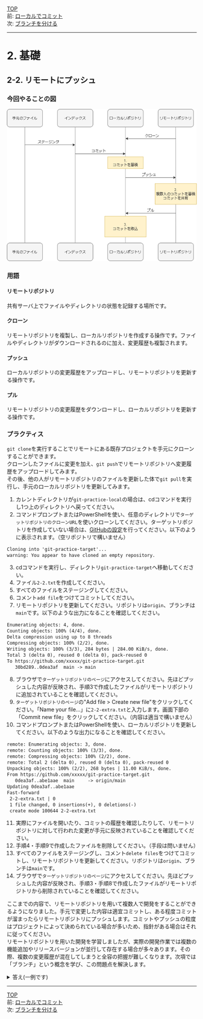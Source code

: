 [TOP](../README.md)   
前: [ローカルでコミット](./local-commit.md)  
次: [ブランチを分ける](./branch.md)  

---

# 2. 基礎
## 2-2. リモートにプッシュ
### 今回やることの図

![](../assets/remote-push.drawio.png)

### 用語
#### リモートリポジトリ
共有サーバ上でファイルやディレクトリの状態を記録する場所です。

#### クローン
リモートリポジトリを複製し、ローカルリポジトリを作成する操作です。ファイルやディレクトリがダウンロードされるのに加え、変更履歴も複製されます。

#### プッシュ
ローカルリポジトリの変更履歴をアップロードし、リモートリポジトリを更新する操作です。

#### プル
リモートリポジトリの変更履歴をダウンロードし、ローカルリポジトリを更新する操作です。

### プラクティス
`git clone`を実行することでリモートにある既存プロジェクトを手元にクローンすることができます。  
クローンしたファイルに変更を加え、`git push`でリモートリポジトリへ変更履歴をアップロードしてみます。  
その後、他の人がリモートリポジトリのファイルを更新した体で`git pull`を実行し、手元のローカルリポジトリを更新してみます。   

1. カレントディレクトリが`git-practice-local`の場合は、cdコマンドを実行し1つ上のディレクトリへ戻ってください。
2. コマンドプロンプトまたはPowerShellを使い、任意のディレクトリで`ターゲットリポジトリのクローンURL`を使いクローンしてください。ターゲットリポジトリを作成していない場合は、[GitHubの設定](../preparation/github.md)を行ってください。以下のように表示されます。（空リポジトリで構いません）
```
Cloning into 'git-practice-target'...
warning: You appear to have cloned an empty repository.
```
3. cdコマンドを実行し、ディレクトリ`git-practice-target`へ移動してください。
4. ファイル`2-2.txt`を作成してください。
5. すべてのファイルをステージングしてください。
6. コメント`add file`をつけてコミットしてください。
7. リモートリポジトリを更新してください。リポジトリは`origin`、ブランチは`main`です。以下のような出力になることを確認してください。
```
Enumerating objects: 4, done.
Counting objects: 100% (4/4), done.
Delta compression using up to 8 threads
Compressing objects: 100% (2/2), done.
Writing objects: 100% (3/3), 284 bytes | 284.00 KiB/s, done.
Total 3 (delta 0), reused 0 (delta 0), pack-reused 0
To https://github.com/xxxxx/git-practice-target.git
   30bd289..0dea3af  main -> main
```
8. ブラウザで`ターゲットリポジトリのページ`にアクセスしてください。先ほどプッシュした内容が反映され、手順3で作成したファイルがリモートリポジトリに追加されていることを確認してください。
9. `ターゲットリポジトリのページ`の"Add file > Create new file"をクリックしてください。「Name your file...」に`2-2-extra.txt`と入力します。画面下部の「Commit new file」をクリックしてください。（内容は適当で構いません）
10. コマンドプロンプトまたはPowerShellを使い、ローカルリポジトリを更新してください。以下のような出力になることを確認してください。
```
remote: Enumerating objects: 3, done.
remote: Counting objects: 100% (3/3), done.
remote: Compressing objects: 100% (2/2), done.
remote: Total 2 (delta 0), reused 0 (delta 0), pack-reused 0
Unpacking objects: 100% (2/2), 268 bytes | 11.00 KiB/s, done.
From https://github.com/xxxxx/git-practice-target.git
   0dea3af..abe1aae  main     -> origin/main
Updating 0dea3af..abe1aae
Fast-forward
 2-2-extra.txt | 0
 1 file changed, 0 insertions(+), 0 deletions(-)
 create mode 100644 2-2-extra.txt
```
11.  実際にファイルを開いたり、コミットの履歴を確認したりして、リモートリポジトリに対して行われた変更が手元に反映されていることを確認してください。
12.  手順4・手順9で作成したファイルを削除してください。（手段は問いません）
13.  すべてのファイルをステージングし、コメント`delete files`をつけてコミットし、リモートリポジトリを更新してください。リポジトリは`origin`、ブランチは`main`です。
14.  ブラウザで`ターゲットリポジトリのページ`にアクセスしてください。先ほどプッシュした内容が反映され、手順3・手順8で作成したファイルがリモートリポジトリから削除されていることを確認してください。

ここまでの内容で、リモートリポジトリを用いて複数人で開発をすることができるようになりました。手元で変更した内容は適宜コミットし、ある程度コミットが溜まったらリモートリポジトリにプッシュします。コミットやプッシュの粒度はプロジェクトによって決められている場合が多いため、指針がある場合はそれに従ってください。  
リモートリポジトリを用いた開発を学習しましたが、実際の開発作業では複数の機能追加やリリースバージョンが並行して存在する場合が多々あります。その際、複数の変更履歴が混在してしまうと全容の把握が難しくなります。次項では「ブランチ」という概念を学び、この問題点を解決します。

<details>
<summary>
答え(一例です)
</summary>


1.
```
> cd ..
```

2. 
```
> git clone https://github.com/kato-pra/git-practice-target.git
Cloning into 'git-practice-target'...
warning: You appear to have cloned an empty repository.
```

3. 
```
> cd git-practice-target
```

4. ファイル作成はGUIでも可能なため省略

5. 
```
git add .
```

6. 
```
> git commit -m "add file"
[main (root-commit) dd89787] add file
 1 file changed, 0 insertions(+), 0 deletions(-)
 create mode 100644 2-2.txt
```

7. 
```
> git push origin main
Enumerating objects: 3, done.
Counting objects: 100% (3/3), done.
Writing objects: 100% (3/3), 206 bytes | 206.00 KiB/s, done.
Total 3 (delta 0), reused 0 (delta 0), pack-reused 0 (from 0)
To https://github.com/kato-pra/git-practice-target.git
 * [new branch]      main -> main
```

8. 
![](./2_2_image/8image.png)

9. 
![](./2_2_image/9_1image.png)
![](./2_2_image/9_2image.png)
![](./2_2_image/9_3image.png)

10. 
```
> git pull
remote: Enumerating objects: 4, done.
remote: Counting objects: 100% (4/4), done.
remote: Compressing objects: 100% (2/2), done.
remote: Total 3 (delta 0), reused 0 (delta 0), pack-reused 0 (from 0)
Unpacking objects: 100% (3/3), 928 bytes | 48.00 KiB/s, done.
From https://github.com/kato-pra/git-practice-target
   dd89787..555d7c5  main       -> origin/main
Updating dd89787..555d7c5
Fast-forward
 2-2-extra.txt | 1 +
 1 file changed, 1 insertion(+)
 create mode 100644 2-2-extra.txt
```

11. 
```
> ls


    ディレクトリ: C:\Users\tie308747\Documents\git-test\git-practice-target


Mode                 LastWriteTime         Length Name
----                 -------------         ------ ----
-a----        2025/06/13     17:19              6 2-2-extra.txt
-a----        2025/06/13     17:02              0 2-2.txt
```

12. ファイルの削除はGUIで可能なため省略

13. 
```
> git add .
> git commit -m "delete files"
[main 9699168] delete files
 2 files changed, 1 deletion(-)
 delete mode 100644 2-2-extra.txt
 delete mode 100644 2-2.txt
> git push origin main
Enumerating objects: 3, done.
Counting objects: 100% (3/3), done.
Delta compression using up to 16 threads
Compressing objects: 100% (1/1), done.
Writing objects: 100% (2/2), 193 bytes | 193.00 KiB/s, done.
Total 2 (delta 0), reused 0 (delta 0), pack-reused 0 (from 0)
To https://github.com/kato-pra/git-practice-target.git
   555d7c5..9699168  main -> main
```

14. 
![](./2_2_image/14image.png)

</details>

--- 

[TOP](../README.md)   
前: [ローカルでコミット](./local-commit.md)  
次: [ブランチを分ける](./branch.md)  